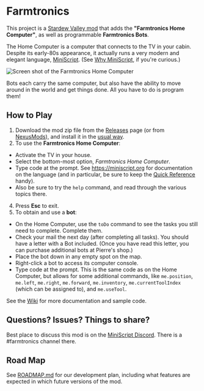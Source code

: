 # Farmtronics

This project is a [Stardew Valley mod](https://stardewvalleywiki.com/Modding:Player_Guide/Getting_Started) that adds the **"Farmtronics Home Computer"**, as well as programmable **Farmtronics Bots**.

The Home Computer is a computer that connects to the TV in your cabin.  Despite its early-80s appearance, it actually runs a very modern and elegant language, [MiniScript](https://miniscript.org).  (See [Why MiniScript](https://luminaryapps.com/blog/miniscript-why/), if you're curious.)

![Screen shot of the Farmtronics Home Computer](img/Demo-1.gif)

Bots each carry the same computer, but also have the ability to move around in the world and get things done.  All you have to do is program them!

## How to Play
1. Download the mod zip file from the [Releases](https://github.com/JoeStrout/Farmtronics/releases) page (or from [NexusMods](https://www.nexusmods.com/stardewvalley/mods/10634/)), and install it in the [usual way](https://stardewvalleywiki.com/Modding:Player_Guide/Getting_Started#Find_your_game_folder).
2. To use the **Farmtronics Home Computer**:
  - Activate the TV in your house.
  - Select the bottom-most option, *Farmtronics Home Computer*.
  - Type code at the prompt.  See https://miniscript.org for documentation on the language (and in particular, be sure to keep the [Quick Reference](https://miniscript.org/files/MiniScript-QuickRef.pdf) handy).
  - Also be sure to try the `help` command, and read through the various topics there.
  4. Press **Esc** to exit.
3. To obtain and use a **bot**:
  - On the Home Computer, use the `toDo` command to see the tasks you still need to complete.  Complete them.
  - Check your mail the next day (after completing all tasks).  You should have a letter with a Bot included.  (Once you have read this letter, you can purchase additional bots at Pierre's shop.)
  - Place the bot down in any empty spot on the map.
  - Right-click a bot to access its computer console.
  - Type code at the prompt.  This is the same code as on the Home Computer, but allows for some additional commands, like `me.position`, `me.left`, `me.right`, `me.forward`, `me.inventory`, `me.currentToolIndex` (which can be assigned to), and `me.useTool`.

See the [Wiki](https://github.com/JoeStrout/Farmtronics/wiki) for more documentation and sample code.

## Questions? Issues? Things to share?

Best place to discuss this mod is on the [MiniScript Discord](https://discord.gg/7s6zajx).  There is a #farmtronics channel there.

## Road Map

See [ROADMAP.md](ROADMAP.md) for our development plan, including what features are expected in which future versions of the mod.
